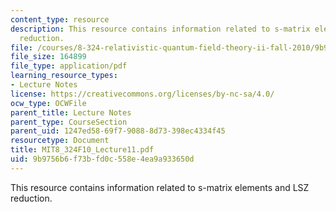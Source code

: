 ```yaml
---
content_type: resource
description: This resource contains information related to s-matrix elements and LSZ
  reduction.
file: /courses/8-324-relativistic-quantum-field-theory-ii-fall-2010/9b9756b6f73bfd0c558e4ea9a933650d_MIT8_324F10_Lecture11.pdf
file_size: 164899
file_type: application/pdf
learning_resource_types:
- Lecture Notes
license: https://creativecommons.org/licenses/by-nc-sa/4.0/
ocw_type: OCWFile
parent_title: Lecture Notes
parent_type: CourseSection
parent_uid: 1247ed58-69f7-9088-8d73-398ec4334f45
resourcetype: Document
title: MIT8_324F10_Lecture11.pdf
uid: 9b9756b6-f73b-fd0c-558e-4ea9a933650d
---
```

This resource contains information related to s-matrix elements and LSZ reduction.